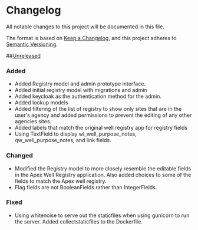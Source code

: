 # Changelog
All notable changes to this project will be documented in this file.

The format is based on [Keep a Changelog](https://keepachangelog.com/en/1.0.0/),
and this project adheres to [Semantic Versioning](https://semver.org/spec/v2.0.0.html).


##[Unreleased](https://github.com/ACWI-SOGW/well_registry_management/tree/master)
### Added
-   Added Registry model and admin prototype interface.
-   Added initial registry model with migrations and admin 
-   Added keycloak as the authentication method for the admin.
-   Added lookup models
-   Added filtering of the list of registry to show only sites that are in the user's agency and added permissions to prevent the editing of any other agencies sites.
-   Added labels that match the original well registry app for registry fields
-   Using TextField to display wl_well_purpose_notes, qw_well_purpose_notes, and link fields.

### Changed
-   Modified the Registry model to more closely resemble the editable fields in the Apex Well Registry application. Also added choices to some of the fields to match the Apex well registry.
-   Flag fields are not BooleanFields rather than IntegerFields.

### Fixed
-   Using whitenoise to serve out the staticfiles when using gunicorn to run the server. Added collectstaticfiles to the Dockerfile.
